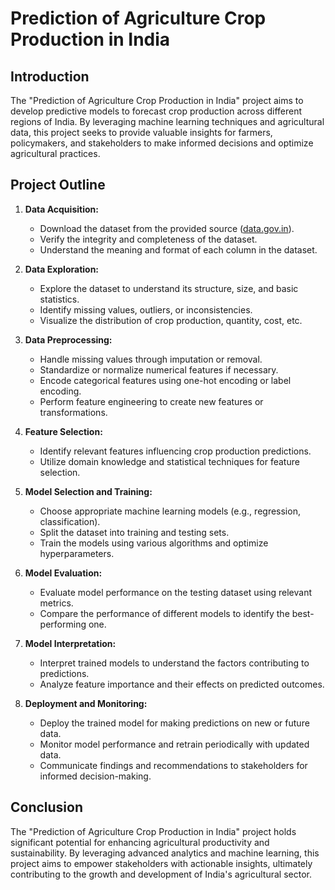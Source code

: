# Prediction of Agriculture Crop Production in India

## Introduction
The "Prediction of Agriculture Crop Production in India" project aims to develop predictive models to forecast crop production across different regions of India. By leveraging machine learning techniques and agricultural data, this project seeks to provide valuable insights for farmers, policymakers, and stakeholders to make informed decisions and optimize agricultural practices.

## Project Outline
1. **Data Acquisition:**
   - Download the dataset from the provided source ([data.gov.in](https://data.gov.in/)).
   - Verify the integrity and completeness of the dataset.
   - Understand the meaning and format of each column in the dataset.

2. **Data Exploration:**
   - Explore the dataset to understand its structure, size, and basic statistics.
   - Identify missing values, outliers, or inconsistencies.
   - Visualize the distribution of crop production, quantity, cost, etc.

3. **Data Preprocessing:**
   - Handle missing values through imputation or removal.
   - Standardize or normalize numerical features if necessary.
   - Encode categorical features using one-hot encoding or label encoding.
   - Perform feature engineering to create new features or transformations.

4. **Feature Selection:**
   - Identify relevant features influencing crop production predictions.
   - Utilize domain knowledge and statistical techniques for feature selection.

5. **Model Selection and Training:**
   - Choose appropriate machine learning models (e.g., regression, classification).
   - Split the dataset into training and testing sets.
   - Train the models using various algorithms and optimize hyperparameters.

6. **Model Evaluation:**
   - Evaluate model performance on the testing dataset using relevant metrics.
   - Compare the performance of different models to identify the best-performing one.

7. **Model Interpretation:**
   - Interpret trained models to understand the factors contributing to predictions.
   - Analyze feature importance and their effects on predicted outcomes.

8. **Deployment and Monitoring:**
   - Deploy the trained model for making predictions on new or future data.
   - Monitor model performance and retrain periodically with updated data.
   - Communicate findings and recommendations to stakeholders for informed decision-making.

## Conclusion
The "Prediction of Agriculture Crop Production in India" project holds significant potential for enhancing agricultural productivity and sustainability. By leveraging advanced analytics and machine learning, this project aims to empower stakeholders with actionable insights, ultimately contributing to the growth and development of India's agricultural sector.
